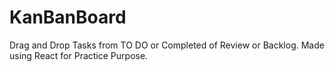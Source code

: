 # KanBanBoard
Drag and Drop Tasks from TO DO or Completed of Review or Backlog. Made using React for Practice Purpose.
